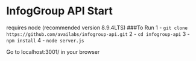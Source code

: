 # InfogGroup API Start
requires node (recommended version 8.9.4LTS)
###To Run
1 - ```git clone https://github.com/availabs/infogroup-api.git```
2 - ```cd infogroup-api```
3 - ```npm install```
4 - ```node server.js```

Go to localhost:3001/ in your browser
 
